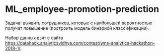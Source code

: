 # ML_employee-promotion-prediction

Задача: выявить сотрудников, которые с наибольшей вероятностью получат повышение (построить модель бинарной классификации).

Набор данных взят с сайта https://datahack.analyticsvidhya.com/contest/wns-analytics-hackathon-2018-1/.
